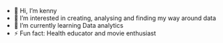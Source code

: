 - 👋 Hi, I’m kenny
- 👀 I’m interested in creating, analysing and finding my way around data
- 🌱 I’m currently learning Data analytics 
- ⚡ Fun fact: Health educator and movie enthusiast 

<!---
kennyosho/kennyosho is a ✨ special ✨ repository because its `README.md` (this file) appears on your GitHub profile.
You can click the Preview link to take a look at your changes.
--->
